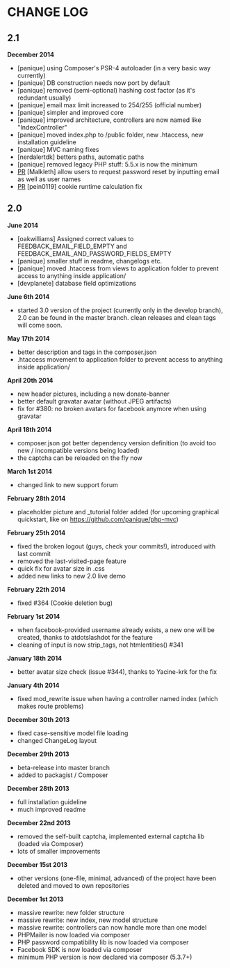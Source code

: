 # CHANGE LOG

## 2.1

**December 2014**

- [panique] using Composer's PSR-4 autoloader (in a very basic way currently)
- [panique] DB construction needs now port by default 
- [panique] removed (semi-optional) hashing cost factor (as it's redundant usually)
- [panique] email max limit increased to 254/255 (official number)
- [panique] simpler and improved core
- [panique] improved architecture, controllers are now named like "IndexController"
- [panique] moved index.php to /public folder, new .htaccess, new installation guideline
- [panique] MVC naming fixes
- [nerdalertdk] betters paths, automatic paths
- [panique] removed legacy PHP stuff: 5.5.x is now the minimum
- [PR](https://github.com/panique/php-login/pull/503) [Malkleth] allow users to request password reset by inputting email as well as user names
- [PR](https://github.com/panique/php-login/pull/516) [pein0119] cookie runtime calculation fix 

## 2.0

**June 2014**
- [oakwilliams] Assigned correct values to FEEDBACK_EMAIL_FIELD_EMPTY and FEEDBACK_EMAIL_AND_PASSWORD_FIELDS_EMPTY
- [panique] smaller stuff in readme, changelogs etc.
- [panique] moved .htaccess from views to application folder to prevent access to anything inside application/
- [devplanete] database field optimizations

**June 6th 2014**
- started 3.0 version of the project (currently only in the develop branch), 2.0 can be found in the master branch.
  clean releases and clean tags will come soon.

**May 17th 2014**
- better description and tags in the composer.json
- .htaccess movement to application folder to prevent access to anything inside application/

**April 20th 2014**
- new header pictures, including a new donate-banner
- better default gravatar avatar (without JPEG artifacts)
- fix for #380: no broken avatars for facebook anymore when using gravatar

**April 18th 2014**
- composer.json got better dependency version definition (to avoid too new / incompatible versions being loaded)
- the captcha can be reloaded on the fly now

**March 1st 2014**
- changed link to new support forum

**February 28th 2014**
- placeholder picture and _tutorial folder added (for upcoming graphical quickstart, like on
  https://github.com/panique/php-mvc)

**February 25th 2014**
- fixed the broken logout (guys, check your commits!), introduced with last commit
- removed the last-visited-page feature
- quick fix for avatar size in .css
- added new links to new 2.0 live demo

**February 22th 2014**
- fixed #364 (Cookie deletion bug)

**February 1st 2014**
- when facebook-provided username already exists, a new one will be created, thanks to atdotslashdot for the feature
- cleaning of input is now strip_tags, not htmlentities() #341

**January 18th 2014**
- better avatar size check (issue #344), thanks to Yacine-krk for the fix

**January 4th 2014**
- fixed mod_rewrite issue when having a controller named index (which makes route problems)

**December 30th 2013**
- fixed case-sensitive model file loading
- changed ChangeLog layout

**December 29th 2013**
- beta-release into master branch
- added to packagist / Composer

**December 28th 2013**
- full installation guideline
- much improved readme

**December 22nd 2013**
- removed the self-built captcha, implemented external captcha lib (loaded via Composer)
- lots of smaller improvements

**December 15st 2013**
- other versions (one-file, minimal, advanced) of the project have been deleted and moved to own repositories

**December 1st 2013**
- massive rewrite: new folder structure
- massive rewrite: new index, new model structure
- massive rewrite: controllers can now handle more than one model
- PHPMailer is now loaded via composer
- PHP password compatibility lib is now loaded via composer
- Facebook SDK is now loaded via composer
- minimum PHP version is now declared via composer (5.3.7+)
